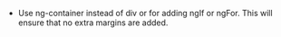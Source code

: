 * Use ng-container instead of div or for adding ngIf or ngFor. This will ensure that no extra margins are added.
